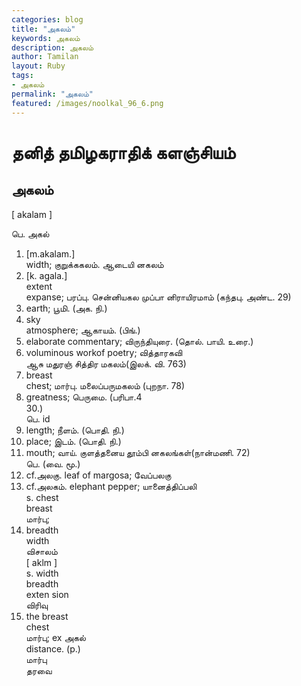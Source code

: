 ```yaml
---  
categories: blog  
title: "அகலம்"
keywords: அகலம்  
description: அகலம்
author: Tamilan  
layout: Ruby  
tags:     
- அகலம்
permalink: "அகலம்"  
featured: /images/noolkal_96_6.png  
--- 
```

# தனித் தமிழகராதிக் களஞ்சியம்
## அகலம்

[ akalam ]  
  
பெ. அகல்  
1. [m.akalam.]  
width; குறுக்ககலம். ஆடையி னகலம்  
2. [k. agala.]  
extent  
expanse; பரப்பு. சென்னியகல முப்பா னிராயிரமாம் (கந்தபு. அண்ட. 29)  
3. earth; பூமி. (அக. நி.)  
4. sky  
atmosphere; ஆகாயம். (பிங்.)  
5. elaborate commentary; விருந்தியுரை. (தொல். பாயி. உரை.)  
6. voluminous workof poetry; வித்தாரகவி  
ஆசு மதுரஞ் சித்திர மகலம்(இலக். வி. 763)  
7. breast  
chest; மார்பு. மலைப்பருமகலம் (புறநா. 78)  
8. greatness; பெருமை. (பரிபா.4  
30.)  
பெ. id  
1. length; நீளம். (பொதி. நி.)  
2. place; இடம். (பொதி. நி.)  
3. mouth; வாய். குளத்தனைய தூம்பி னகலங்கள்(நான்மணி. 72)  
பெ. (வை. மூ.)  
1. cf.அலகு. leaf of margosa; வேப்பலகு  
2. cf.அலகம். elephant pepper; யானைத்திப்பலி  
s. chest  
breast  
மார்பு;  
2. breadth  
width  
விசாலம்  
[ aklm ]  
s. width  
breadth  
exten sion  
விரிவு  
2. the breast  
chest  
மார்பு; ex அகல்  
distance. (p.)  
மார்பு  
தரவை